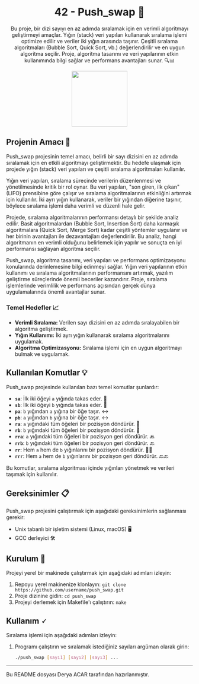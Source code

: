 <!-- Proje Başlığı -->
<h1 align="center"> 42 - Push_swap 🧮</h1>

<!-- Proje Açıklaması -->
<p align="center">
Bu proje, bir dizi sayıyı en az adımda sıralamak için en verimli algoritmayı geliştirmeyi amaçlar. Yığın (stack) veri yapıları kullanarak sıralama işlemi optimize edilir ve veriler iki yığın arasında taşınır. Çeşitli sıralama algoritmaları (Bubble Sort, Quick Sort, vb.) değerlendirilir ve en uygun algoritma seçilir. Proje, algoritma tasarımı ve veri yapılarının etkin kullanımında bilgi sağlar ve performans avantajları sunar. 🔍📊</p>

<!-- Proje Logosu veya Görseli -->
<p align="center">
  <a target="blank"><img src="https://i.hizliresim.com/kjz5yie.png" height="150" width="150" /></a>
</p>

## Projenin Amacı 🎯

Push_swap projesinin temel amacı, belirli bir sayı dizisini en az adımda sıralamak için en etkili algoritmayı geliştirmektir. Bu hedefe ulaşmak için projede yığın (stack) veri yapıları ve çeşitli sıralama algoritmaları kullanılır. 

Yığın veri yapıları, sıralama sürecinde verilerin düzenlenmesi ve yönetilmesinde kritik bir rol oynar. Bu veri yapıları, "son giren, ilk çıkan" (LIFO) prensibine göre çalışır ve sıralama algoritmalarının etkinliğini artırmak için kullanılır. İki ayrı yığın kullanarak, veriler bir yığından diğerine taşınır, böylece sıralama işlemi daha verimli ve düzenli hale gelir.

Projede, sıralama algoritmalarının performansı detaylı bir şekilde analiz edilir. Basit algoritmalardan (Bubble Sort, Insertion Sort) daha karmaşık algoritmalara (Quick Sort, Merge Sort) kadar çeşitli yöntemler uygulanır ve her birinin avantajları ile dezavantajları değerlendirilir. Bu analiz, hangi algoritmanın en verimli olduğunu belirlemek için yapılır ve sonuçta en iyi performansı sağlayan algoritma seçilir.

Push_swap, algoritma tasarımı, veri yapıları ve performans optimizasyonu konularında derinlemesine bilgi edinmeyi sağlar. Yığın veri yapılarının etkin kullanımı ve sıralama algoritmalarının performansını artırmak, yazılım geliştirme süreçlerinde önemli beceriler kazandırır. Proje, sıralama işlemlerinde verimlilik ve performans açısından gerçek dünya uygulamalarında önemli avantajlar sunar.

### Temel Hedefler 📈
- **Verimli Sıralama:** Verilen sayı dizisini en az adımda sıralayabilen bir algoritma geliştirmek. 
- **Yığın Kullanımı:** İki ayrı yığın kullanarak sıralama algoritmalarını uygulamak. 
- **Algoritma Optimizasyonu:** Sıralama işlemi için en uygun algoritmayı bulmak ve uygulamak. 

## Kullanılan Komutlar 💡

Push_swap projesinde kullanılan bazı temel komutlar şunlardır:

- **`sa`**: İlk iki öğeyi `a` yığında takas eder. 🔄
- **`sb`**: İlk iki öğeyi `b` yığında takas eder. 🔄
- **`pa`**: `b` yığından `a` yığına bir öğe taşır. ↔️
- **`pb`**: `a` yığından `b` yığına bir öğe taşır. ↔️
- **`ra`**: `a` yığındaki tüm öğeleri bir pozisyon döndürür. 🔁
- **`rb`**: `b` yığındaki tüm öğeleri bir pozisyon döndürür. 🔁
- **`rra`**: `a` yığındaki tüm öğeleri bir pozisyon geri döndürür. 🔙
- **`rrb`**: `b` yığındaki tüm öğeleri bir pozisyon geri döndürür. 🔙
- **`rr`**: Hem `a` hem de `b` yığınlarını bir pozisyon döndürür. 🔁🔁
- **`rrr`**: Hem `a` hem de `b` yığınlarını bir pozisyon geri döndürür. 🔙🔙

Bu komutlar, sıralama algoritması içinde yığınları yönetmek ve verileri taşımak için kullanılır.


## Gereksinimler 📋

Push_swap projesini çalıştırmak için aşağıdaki gereksinimlerin sağlanması gerekir:

- Unix tabanlı bir işletim sistemi (Linux, macOS) 🖥️
- GCC derleyici 🛠️

## Kurulum 🔧

Projeyi yerel bir makinede çalıştırmak için aşağıdaki adımları izleyin:

1. Repoyu yerel makinenize klonlayın: `git clone https://github.com/username/push_swap.git`
2. Proje dizinine gidin: `cd push_swap`
3. Projeyi derlemek için Makefile'ı çalıştırın: `make`

## Kullanım 🗸

Sıralama işlemi için aşağıdaki adımları izleyin:

1. Programı çalıştırın ve sıralamak istediğiniz sayıları argüman olarak girin:
   ```bash
   ./push_swap [sayı1] [sayı2] [sayı3] ...

---

Bu README dosyası Derya ACAR tarafından hazırlanmıştır.
